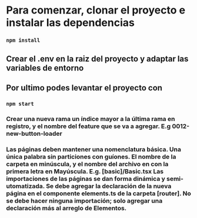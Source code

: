 

# Para comenzar, clonar el proyecto e instalar las dependencias
### `npm install`

## Crear el .env en la raiz del proyecto y adaptar las variables de entorno

## Por ultimo podes levantar el proyecto con
### `npm start`

### Crear una nueva rama un índice mayor a la última rama en registro, y el nombre del feature que se va a agregar. E.g 0012-new-button-loader

### Las páginas deben mantener una nomenclatura básica. Una única palabra sin particiones con guíones. El nombre de la carpeta en minúscula, y el nombre del archivo en con la primera letra en Mayúscula. E.g. [basic]/Basic.tsx Las importaciones de las páginas se dan forma dinámica y semi-utomatizada. Se debe agregar la declaración de la nueva página en el componente elements.ts de la carpeta [router]. No se debe hacer ninguna importación; solo agregar una declaración más al arreglo de Elementos.

### 